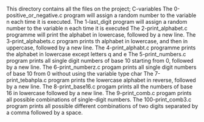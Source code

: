 This directory contains all the files on the project; C-variables
The 0-positive_or_negative.c program will assign a random number to the variable n each time it is executed.
The 1-last_digit program will assign a random number to the variable n each time it is executed
The 2-print_alphabet.c programme will print the alphabet in lowercase, followed by a new line.
The 3-print_alphabets.c program prints th alphabet in lowercase, and then in uppercase, followed by a new line.
The 4-print_alphabt.c programme prints the alphabet in lowercase except letters q and e
The 5-print_numbers.c program prints all single digit numbers of base 10 starting from 0, followed by a new line.
The 6-print_numberz.c progam prints all single digit numbers of base 10 from 0 without using the variable type char
The 7-print_tebahpla.c program prints the lowercase alphabet in reverse, followed by a new line.
The 8-print_base16.c progam prints all the numbers of base 16 in lowercase followed by a new line.
The 9-print_comb.c progam prints all possible combinations of single-digit numbers.
The 100-print_comb3.c program prints all possible different combinations of two digits separated by a comma followed by a space.
